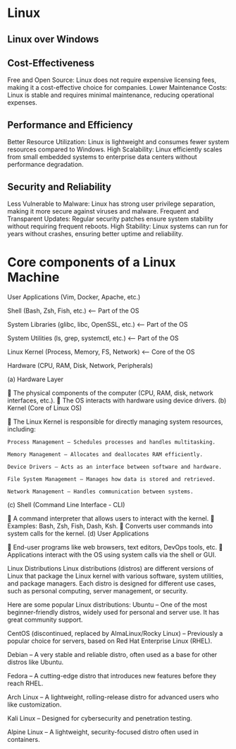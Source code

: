 # Linux
## Linux over Windows

## Cost-Effectiveness
Free and Open Source: Linux does not require expensive licensing fees, making it a cost-effective choice for companies.
Lower Maintenance Costs: Linux is stable and requires minimal maintenance, reducing operational expenses.
## Performance and Efficiency
Better Resource Utilization: Linux is lightweight and consumes fewer system resources compared to Windows.
High Scalability: Linux efficiently scales from small embedded systems to enterprise data centers without performance degradation.
## Security and Reliability
Less Vulnerable to Malware: Linux has strong user privilege separation, making it more secure against viruses and malware.
Frequent and Transparent Updates: Regular security patches ensure system stability without requiring frequent reboots.
High Stability: Linux systems can run for years without crashes, ensuring better uptime and reliability.

# Core components of a Linux Machine

 User Applications (Vim, Docker, Apache, etc.)    

 Shell (Bash, Zsh, Fish, etc.)                      <-- Part of the OS

 System Libraries (glibc, libc, OpenSSL, etc.)     <-- Part of the OS

 System Utilities (ls, grep, systemctl, etc.)      <-- Part of the OS

 Linux Kernel (Process, Memory, FS, Network)      <-- Core of the OS

 Hardware (CPU, RAM, Disk, Network, Peripherals)  


(a) Hardware Layer

🔹 The physical components of the computer (CPU, RAM, disk, network interfaces, etc.).
🔹 The OS interacts with hardware using device drivers.
(b) Kernel (Core of Linux OS)

🔹 The Linux Kernel is responsible for directly managing system resources, including:

    Process Management – Schedules processes and handles multitasking.

    Memory Management – Allocates and deallocates RAM efficiently.

    Device Drivers – Acts as an interface between software and hardware.

    File System Management – Manages how data is stored and retrieved.

    Network Management – Handles communication between systems.

(c) Shell (Command Line Interface - CLI)

🔹 A command interpreter that allows users to interact with the kernel.
🔹 Examples: Bash, Zsh, Fish, Dash, Ksh.
🔹 Converts user commands into system calls for the kernel.
(d) User Applications

🔹 End-user programs like web browsers, text editors, DevOps tools, etc.
🔹 Applications interact with the OS using system calls via the shell or GUI.

Linux Distributions
Linux distributions (distros) are different versions of Linux that package the Linux kernel with various software, system utilities, and package managers. Each distro is designed for different use cases, such as personal computing, server management, or security.

Here are some popular Linux distributions:
Ubuntu – One of the most beginner-friendly distros, widely used for personal and server use. It has great community support.

CentOS (discontinued, replaced by AlmaLinux/Rocky Linux) – Previously a popular choice for servers, based on Red Hat Enterprise Linux (RHEL).

Debian – A very stable and reliable distro, often used as a base for other distros like Ubuntu.

Fedora – A cutting-edge distro that introduces new features before they reach RHEL.

Arch Linux – A lightweight, rolling-release distro for advanced users who like customization.

Kali Linux – Designed for cybersecurity and penetration testing.

Alpine Linux – A lightweight, security-focused distro often used in containers.
